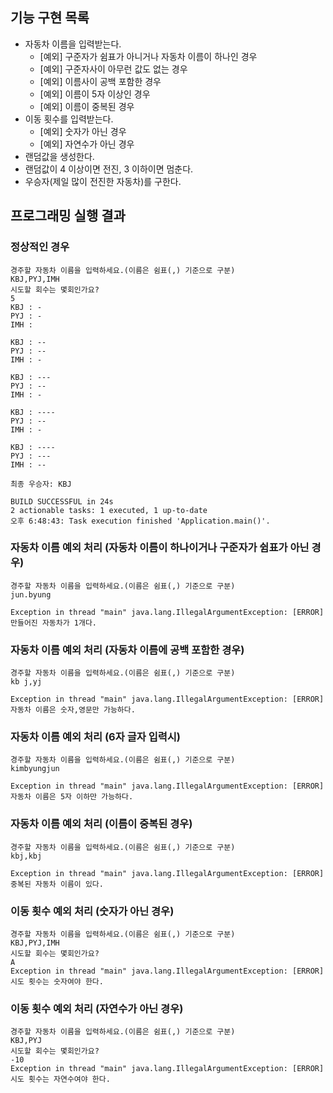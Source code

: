 ## 기능 구현 목록 
- 자동차 이름을 입력받는다.
    - [예외] 구준자가 쉼표가 아니거나 자동차 이름이 하나인 경우
    - [예외] 구준자사이 아무런 값도 없는 경우
    - [예외] 이름사이 공백 포함한 경우
    - [예외] 이름이 5자 이상인 경우
    - [예외] 이름이 중복된 경우
- 이동 횟수를 입력받는다.
    - [예외] 숫자가 아닌 경우
    - [예외] 자연수가 아닌 경우
- 랜덤값을 생성한다.
- 랜덤값이 4 이상이면 전진, 3 이하이면 멈춘다.
- 우승자(제일 많이 전진한 자동차)를 구한다.

## 프로그래밍 실행 결과

### 정상적인 경우
```
경주할 자동차 이름을 입력하세요.(이름은 쉼표(,) 기준으로 구분)
KBJ,PYJ,IMH
시도할 회수는 몇회인가요?
5
KBJ : -
PYJ : -
IMH : 

KBJ : --
PYJ : --
IMH : -

KBJ : ---
PYJ : --
IMH : -

KBJ : ----
PYJ : --
IMH : -

KBJ : ----
PYJ : ---
IMH : --

최종 우승자: KBJ

BUILD SUCCESSFUL in 24s
2 actionable tasks: 1 executed, 1 up-to-date
오후 6:48:43: Task execution finished 'Application.main()'.
```

### 자동차 이름 예외 처리 (자동차 이름이 하나이거나 구준자가 쉼표가 아닌 경우)
```
경주할 자동차 이름을 입력하세요.(이름은 쉼표(,) 기준으로 구분)
jun.byung
```
```
Exception in thread "main" java.lang.IllegalArgumentException: [ERROR] 만들어진 자동차가 1개다.
```

### 자동차 이름 예외 처리 (자동차 이름에 공백 포함한 경우)
```
경주할 자동차 이름을 입력하세요.(이름은 쉼표(,) 기준으로 구분)
kb j,yj
```
```
Exception in thread "main" java.lang.IllegalArgumentException: [ERROR] 자동차 이름은 숫자,영문만 가능하다.
```

### 자동차 이름 예외 처리 (6자 글자 입력시)
```
경주할 자동차 이름을 입력하세요.(이름은 쉼표(,) 기준으로 구분)
kimbyungjun
```
```
Exception in thread "main" java.lang.IllegalArgumentException: [ERROR] 자동차 이름은 5자 이하만 가능하다.
```
### 자동차 이름 예외 처리 (이름이 중복된 경우)
```
경주할 자동차 이름을 입력하세요.(이름은 쉼표(,) 기준으로 구분)
kbj,kbj
```
```
Exception in thread "main" java.lang.IllegalArgumentException: [ERROR] 중복된 자동차 이름이 있다.
```

### 이동 횟수 예외 처리 (숫자가 아닌 경우)
```
경주할 자동차 이름을 입력하세요.(이름은 쉼표(,) 기준으로 구분)
KBJ,PYJ,IMH
시도할 회수는 몇회인가요?
A
Exception in thread "main" java.lang.IllegalArgumentException: [ERROR] 시도 횟수는 숫자여야 한다.
```

### 이동 횟수 예외 처리 (자연수가 아닌 경우)
```
경주할 자동차 이름을 입력하세요.(이름은 쉼표(,) 기준으로 구분)
KBJ,PYJ
시도할 회수는 몇회인가요?
-10
Exception in thread "main" java.lang.IllegalArgumentException: [ERROR] 시도 횟수는 자연수여야 한다.
```